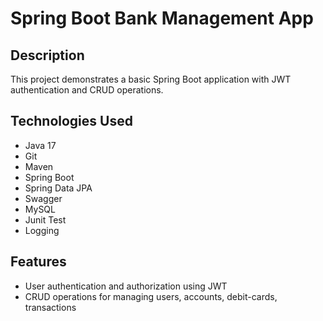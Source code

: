 # Spring Boot Bank Management App

## Description

This project demonstrates a basic Spring Boot application with JWT authentication and CRUD operations.
## Technologies Used

- Java 17
- Git
- Maven
- Spring Boot
- Spring Data JPA
- Swagger
- MySQL
- Junit Test
- Logging


## Features

- User authentication and authorization using JWT
- CRUD operations for managing users, accounts, debit-cards, transactions


